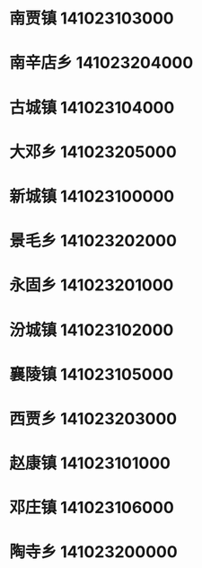 # 南贾镇 141023103000
# 南辛店乡 141023204000
# 古城镇 141023104000
# 大邓乡 141023205000
# 新城镇 141023100000
# 景毛乡 141023202000
# 永固乡 141023201000
# 汾城镇 141023102000
# 襄陵镇 141023105000
# 西贾乡 141023203000
# 赵康镇 141023101000
# 邓庄镇 141023106000
# 陶寺乡 141023200000

